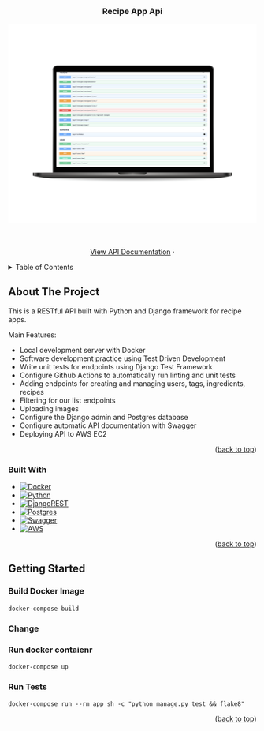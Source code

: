 <!-- Improved compatibility of back to top link: See: https://github.com/othneildrew/Best-README-Template/pull/73 -->

<a name="readme-top"></a>

<!--
*** Thanks for checking out the Best-README-Template. If you have a suggestion
*** that would make this better, please fork the repo and create a pull request
*** or simply open an issue with the tag "enhancement".
*** Don't forget to give the project a star!
*** Thanks again! Now go create something AMAZING! :D
-->

<!-- PROJECT SHIELDS -->
<!--
*** I'm using markdown "reference style" links for readability.
*** Reference links are enclosed in brackets [ ] instead of parentheses ( ).
*** See the bottom of this document for the declaration of the reference variables
*** for contributors-url, forks-url, etc. This is an optional, concise syntax you may use.
*** https://www.markdownguide.org/basic-syntax/#reference-style-links
-->

<!-- PROJECT LOGO -->
<br />
<div align="center">

  <h3 align="center">Recipe App Api</h3>
  <img src="./Assets/RecipeAPI.png">

  <p align="center">
    <br />
    <br />
    <a href="http://ec2-3-138-113-42.us-east-2.compute.amazonaws.com/api/docs/">View API Documentation</a>
    ·
  </p>
</div>

<!-- TABLE OF CONTENTS -->
<details>
  <summary>Table of Contents</summary>
  <ol>
    <li>
      <a href="#about-the-project">About The Project</a>
      <ul>
        <li><a href="#built-with">Built With</a></li>
      </ul>
    </li>
    <li>
      <a href="#getting-started">Getting Started</a>
    </li>
  </ol>
</details>

<!-- ABOUT THE PROJECT -->

## About The Project

This is a RESTful API built with Python and Django framework for recipe apps.

Main Features:
- Local development server with Docker
- Software development practice using Test Driven Development
- Write unit tests for endpoints using Django Test Framework
- Configure Github Actions to automatically run linting and unit tests
- Adding endpoints for creating and managing users, tags, ingredients, recipes
- Filtering for our list endpoints
- Uploading images
- Configure the Django admin and Postgres database
- Configure automatic API documentation with Swagger
- Deploying API to AWS EC2

<p align="right">(<a href="#readme-top">back to top</a>)</p>

### Built With

- [![Docker]][Docker]
- [![Python]][Python]
- [![DjangoREST]][DjangoREST]
- [![Postgres]][Postgres]
- [![Swagger]][Swagger]
- [![AWS]][AWS]

<p align="right">(<a href="#readme-top">back to top</a>)</p>

<!-- GETTING STARTED -->

## Getting Started

### Build Docker Image

```shell
docker-compose build
```

### Change 

### Run docker contaienr

```shell
docker-compose up

```

### Run Tests

```shell
docker-compose run --rm app sh -c "python manage.py test && flake8"
```

<p align="right">(<a href="#readme-top">back to top</a>)</p>

<!-- LICENSE

## License

TODO

<p align="right">(<a href="#readme-top">back to top</a>)</p> -->

<!-- ACKNOWLEDGMENTS -->

<!-- MARKDOWN LINKS & IMAGES -->
<!-- https://www.markdownguide.org/basic-syntax/#reference-style-links -->

[DjangoREST]: https://img.shields.io/badge/DJANGO-REST-ff1709?style=for-the-badge&logo=django&logoColor=white&color=ff1709&labelColor=gray
[Python]: https://img.shields.io/badge/python-3670A0?style=for-the-badge&logo=python&logoColor=ffdd54
[Postgres]: https://img.shields.io/badge/postgres-%23316192.svg?style=for-the-badge&logo=postgresql&logoColor=white
[AWS]: https://img.shields.io/badge/AWS-%23FF9900.svg?style=for-the-badge&logo=amazon-aws&logoColor=white
[Swagger]: https://img.shields.io/badge/-Swagger-%23Clojure?style=for-the-badge&logo=swagger&logoColor=white
[Docker]: https://img.shields.io/badge/docker-%230db7ed.svg?style=for-the-badge&logo=docker&logoColor=white